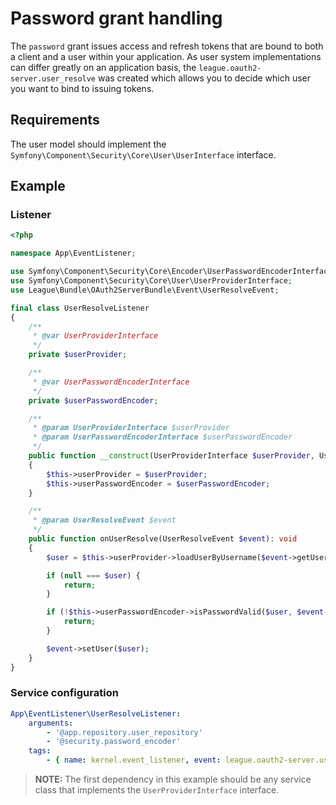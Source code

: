 # Password grant handling

The `password` grant issues access and refresh tokens that are bound to both a client and a user within your application. As user system implementations can differ greatly on an application basis, the `league.oauth2-server.user_resolve` was created which allows you to decide which user you want to bind to issuing tokens.

## Requirements

The user model should implement the `Symfony\Component\Security\Core\User\UserInterface` interface.

## Example

### Listener

```php
<?php

namespace App\EventListener;

use Symfony\Component\Security\Core\Encoder\UserPasswordEncoderInterface;
use Symfony\Component\Security\Core\User\UserProviderInterface;
use League\Bundle\OAuth2ServerBundle\Event\UserResolveEvent;

final class UserResolveListener
{
    /**
     * @var UserProviderInterface
     */
    private $userProvider;

    /**
     * @var UserPasswordEncoderInterface
     */
    private $userPasswordEncoder;

    /**
     * @param UserProviderInterface $userProvider
     * @param UserPasswordEncoderInterface $userPasswordEncoder
     */
    public function __construct(UserProviderInterface $userProvider, UserPasswordEncoderInterface $userPasswordEncoder)
    {
        $this->userProvider = $userProvider;
        $this->userPasswordEncoder = $userPasswordEncoder;
    }

    /**
     * @param UserResolveEvent $event
     */
    public function onUserResolve(UserResolveEvent $event): void
    {
        $user = $this->userProvider->loadUserByUsername($event->getUsername());

        if (null === $user) {
            return;
        }

        if (!$this->userPasswordEncoder->isPasswordValid($user, $event->getPassword())) {
            return;
        }

        $event->setUser($user);
    }
}
```

### Service configuration

```yaml
App\EventListener\UserResolveListener:
    arguments:
        - '@app.repository.user_repository'
        - '@security.password_encoder'
    tags:
        - { name: kernel.event_listener, event: league.oauth2-server.user_resolve, method: onUserResolve }
```

> **NOTE:** The first dependency in this example should be any service class that implements the `UserProviderInterface` interface.
